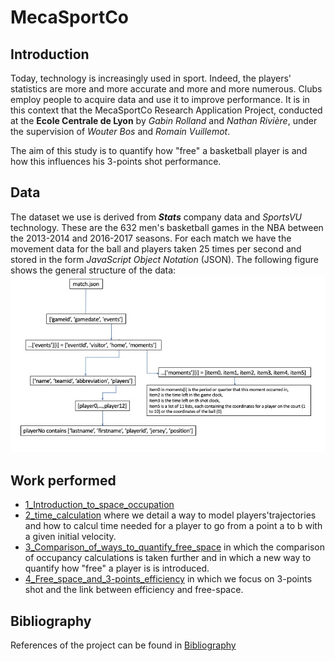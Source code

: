 # MecaSportCo

## Introduction

Today, technology is increasingly used in sport. Indeed, the players' statistics are more and more accurate and more and more numerous. Clubs employ people to acquire data and use it to improve performance. It is in this context that the MecaSportCo Research Application Project, conducted at the **Ecole Centrale de Lyon** by *Gabin Rolland* and *Nathan Rivière*, under the supervision of *Wouter Bos* and *Romain Vuillemot*. 

The aim of this study is to quantify how "free" a basketball player is and how this influences his 3-points shot performance.

## Data

The dataset we use is derived from ***Stats*** company data and *SportsVU* technology. These are the 632 men's basketball games in the NBA between the 2013-2014 and 2016-2017 seasons. For each match we have the movement data for the ball and players taken 25 times per second and stored in the form _JavaScript Object Notation_ (JSON). The following figure shows the general structure of the data:  
![dataschema](https://github.com/AmigoCap/MecaFootCo/blob/master/Images/data.jpg "data schema")

## Work performed

* [1_Introduction_to_space_occupation](https://nbviewer.jupyter.org/github/AmigoCap/MecaFootCo/blob/master/1_Introduction_to_space_occupation.ipynb)
* [2_time_calculation](https://nbviewer.jupyter.org/github/AmigoCap/MecaFootCo/blob/master/2_Time_calculation.ipynb) where we detail a way to model players'trajectories and how to calcul time needed for a player to go from a point a to b with a given initial velocity.
* [3_Comparison_of_ways_to_quantify_free_space](https://nbviewer.jupyter.org/github/AmigoCap/MecaFootCo/blob/master/3_Comparison_of_ways_to_quantify_free_space.ipynb) in which the comparison of occupancy calculations is taken further and in which a new way to quantify how "free" a player is is introduced.
* [4_Free_space_and_3-points_efficiency](https://nbviewer.jupyter.org/github/AmigoCap/MecaFootCo/blob/master/4_Free_space_and_3-points_efficiency.ipynb) in which we focus on 3-points shot and the link between efficiency and free-space.

## Bibliography

References of the project can be found in [Bibliography](https://github.com/AmigoCap/MecaSportCo/blob/master/Bibliography.md)

